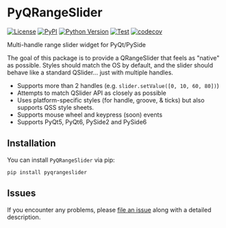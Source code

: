 # PyQRangeSlider

[![License](https://img.shields.io/pypi/l/PyQRangeSlider.svg?color=green)](https://github.com/tlambert03/PyQRangeSlider/raw/master/LICENSE)
[![PyPI](https://img.shields.io/pypi/v/PyQRangeSlider.svg?color=green)](https://pypi.org/project/PyQRangeSlider)
[![Python Version](https://img.shields.io/pypi/pyversions/PyQRangeSlider.svg?color=green)](https://python.org)
[![Test](https://github.com/tlambert03/PyQRangeSlider/actions/workflows/test_and_deploy.yml/badge.svg)](https://github.com/tlambert03/PyQRangeSlider/actions/workflows/test_and_deploy.yml)
[![codecov](https://codecov.io/gh/tlambert03/PyQRangeSlider/branch/master/graph/badge.svg)](https://codecov.io/gh/tlambert03/PyQRangeSlider)

Multi-handle range slider widget for PyQt/PySide

The goal of this package is to provide a QRangeSlider that feels as "native"
as possible.  Styles should match the OS by default, and the slider should
behave like a standard QSlider... just with multiple handles.

- Supports more than 2 handles (e.g. `slider.setValue([0, 10, 60, 80])`)
- Attempts to match QSlider API as closely as possible
- Uses platform-specific styles (for handle, groove, & ticks) but also supports QSS style sheets.
- Supports mouse wheel and keypress (soon) events
- Supports PyQt5, PyQt6, PySide2 and PySide6


## Installation

You can install `PyQRangeSlider` via pip:

    pip install pyqrangeslider


## Issues

If you encounter any problems, please [file an issue] along with a detailed description.


[file an issue]: https://github.com/tlambert03/PyQRangeSlider/issues
